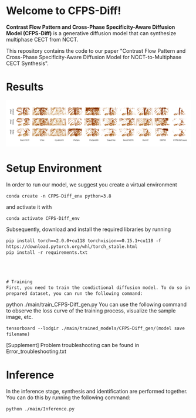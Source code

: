# Welcome to CFPS-Diff!
**Contrast Flow Pattern and Cross-Phase Specificity-Aware Diffusion Model (CFPS-Diff)** is a generative diffusion model that can synthesize multiphase CECT  from NCCT.


This repository contains the code to our paper "Contrast Flow Pattern and Cross-Phase Specificity-Aware Diffusion Model for NCCT-to-Multiphase CECT Synthesis".

# Results
<img src="https://github.com/Kindyz/CFPS-Diff/blob/main/Visualization.png" width="800px">

# Setup Environment
In order to run our model, we suggest you create a virtual environment
```
conda create -n CFPS-Diff_env python=3.8
```
and activate it with
```
conda activate CFPS-Diff_env
```
Subsequently, download and install the required libraries by running
```
pip install torch==2.0.0+cu118 torchvision==0.15.1+cu118 -f https://download.pytorch.org/whl/torch_stable.html
pip install -r requirements.txt




# Training
First, you need to train the condictional diffusion model. To do so in prepared dataset, you can run the following command:
```
python ./main/train_CFPS-Diff_gen.py
You can use the following command to observe the loss curve of the training process, visualize the sample image, etc.
```
tensorboard --lodgir ./main/trained_models/CFPS-Diff_gen/(model save filename)
```
[Supplement] Problem troubleshooting can be found in Error_troubleshooting.txt
# Inference
In the inference stage, synthesis and identification are performed together. You can do this by running the following command:
```
python ./main/Inference.py
```


